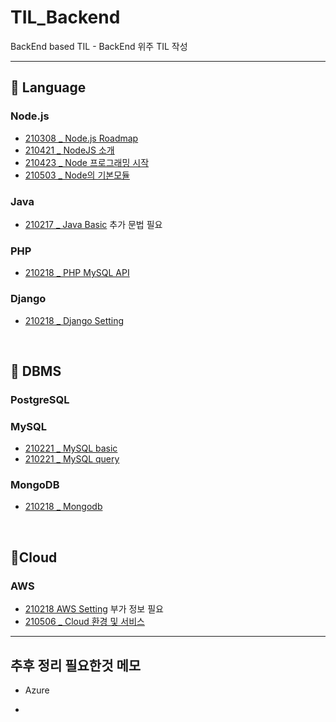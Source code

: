 # TIL_Backend

BackEnd based TIL - BackEnd 위주 TIL 작성

------------------

## 🥨 Language

### Node.js

* [210308 _ Node.js Roadmap](https://github.com/dmsdl950823/TIL_Backend/blob/main/Langauge/Node.js/210308%20Node.js%20Roadmap.md)
* [210421 _ NodeJS 소개](Langauge/Node.js/210421_NodeJS%20소개.md)
* [210423 _ Node 프로그래밍 시작](Langauge/Node.js/210423_Node%20프로그래밍%20시작.md)
* [210503 _ Node의 기본모듈](Langauge/Node.js/210503_Node의%20기본모듈.md)

### Java

* [210217 _ Java Basic](https://github.com/dmsdl950823/TIL_Backend/blob/main/Langauge/Java/210217_Java%20Basic.md) 추가 문법 필요

### PHP

* [210218 _ PHP MySQL API](https://github.com/dmsdl950823/TIL_Backend/blob/main/Langauge/PHP/210218_PHP%20MySQL%20API.md)

### Django

* [210218 _ Django Setting](https://github.com/dmsdl950823/TIL_Backend/blob/main/Langauge/Django/210118_Django%20Setting.md)

<br>

## 🥨 DBMS

### PostgreSQL

### MySQL

* [210221 _ MySQL basic](https://github.com/dmsdl950823/TIL_Backend/blob/main/DBMS/MySQL/210221_MySQL%20basic.md)
* [210221 _ MySQL query](https://github.com/dmsdl950823/TIL_Backend/blob/main/DBMS/MySQL/210221_MySQL%20query.md)

### MongoDB

* [210218 _ Mongodb](https://github.com/dmsdl950823/TIL_Backend/blob/main/DBMS/Mongodb/210218_Mongodb.md)

<br>

## 🥨Cloud

### AWS

* [210218 AWS Setting](https://github.com/dmsdl950823/TIL_Backend/blob/main/Cloud/AWS/210218_AWS%20setting.md) 부가 정보 필요
* [210506 _ Cloud 환경 및 서비스](Cloud/AWS/210506_Cloud%20환경%20및%20서비스.md)

---------------------------

## 추후 정리 필요한것 메모

* Azure

*
